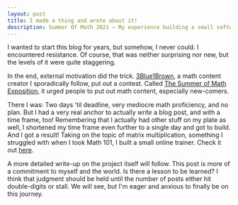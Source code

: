 ```yaml
---
layout: post
title: I made a thing and wrote about it!
description: Summer Of Math 2021 — My experience building a small software project and publishing it.
---
```


I wanted to start this blog for years, but somehow, I never could. I encountered resistance. Of course, that was neither surprising nor new, but the levels of it were quite staggering.

In the end, external motivation did the trick. [3Blue1Brown](https://www.youtube.com/channel/UCYO_jab_esuFRV4b17AJtAw), a math content creator I sporadically follow, put out a contest. Called [The Summer of Math Exposition](https://www.3blue1brown.com/blog/some1), it urged people to put out math content, especially new-comers.

There I was: Two days 'til deadline, very mediocre math proficiency, and no plan. But I had a very real anchor to actually *write* a blog post, and with a time frame, too! Remembering that I actually had other stuff on my plate as well, I shortened my time frame even further to a single day and got to build. And I got a result! Taking on the topic of matrix multiplication, something I struggled with when I took Math 101, I built a small online trainer. Check it out [here](https://blackbrokkoli.github.io/summer-of-math-2021/).

A more detailed write-up on the project itself will follow. This post is more of a commitment to myself and the world. Is there a lesson to be learned? I think that judgment should be held until the number of posts either hit double-digits or stall. We will see, but I'm eager and anxious to finally be on this journey.

